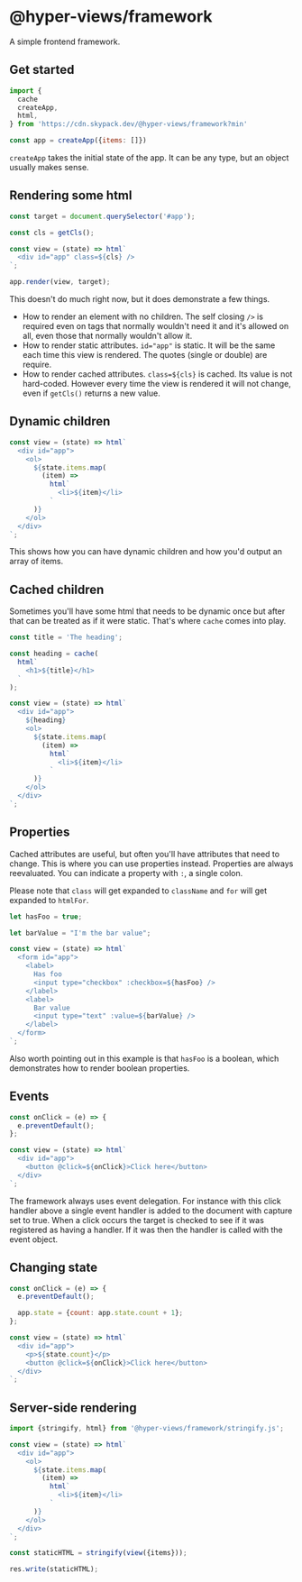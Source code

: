# @hyper-views/framework

A simple frontend framework.

## Get started

```javascript
import {
  cache
  createApp,
  html,
} from 'https://cdn.skypack.dev/@hyper-views/framework?min'

const app = createApp({items: []})
```

`createApp` takes the initial state of the app. It can be any type, but an object usually makes sense.

## Rendering some html

```javascript
const target = document.querySelector('#app');

const cls = getCls();

const view = (state) => html`
  <div id="app" class=${cls} />
`;

app.render(view, target);
```

This doesn't do much right now, but it does demonstrate a few things.

- How to render an element with no children. The self closing `/>` is required even on tags that normally wouldn't need it and it's allowed on all, even those that normally wouldn't allow it.
- How to render static attributes. `id="app"` is static. It will be the same each time this view is rendered. The quotes (single or double) are require.
- How to render cached attributes. `class=${cls}` is cached. Its value is not hard-coded. However every time the view is rendered it will not change, even if `getCls()` returns a new value.

## Dynamic children

```javascript
const view = (state) => html`
  <div id="app">
    <ol>
      ${state.items.map(
        (item) =>
          html`
            <li>${item}</li>
          `
      )}
    </ol>
  </div>
`;
```

This shows how you can have dynamic children and how you'd output an array of items.

## Cached children

Sometimes you'll have some html that needs to be dynamic once but after that can be treated as if it were static. That's where `cache` comes into play.

```javascript
const title = 'The heading';

const heading = cache(
  html`
    <h1>${title}</h1>
  `
);

const view = (state) => html`
  <div id="app">
    ${heading}
    <ol>
      ${state.items.map(
        (item) =>
          html`
            <li>${item}</li>
          `
      )}
    </ol>
  </div>
`;
```

## Properties

Cached attributes are useful, but often you'll have attributes that need to change. This is where you can use properties instead. Properties are always reevaluated. You can indicate a property with `:`, a single colon.

Please note that `class` will get expanded to `className` and `for` will get expanded to `htmlFor`.

```javascript
let hasFoo = true;

let barValue = "I'm the bar value";

const view = (state) => html`
  <form id="app">
    <label>
      Has foo
      <input type="checkbox" :checkbox=${hasFoo} />
    </label>
    <label>
      Bar value
      <input type="text" :value=${barValue} />
    </label>
  </form>
`;
```

Also worth pointing out in this example is that `hasFoo` is a boolean, which demonstrates how to render boolean properties.

## Events

```javascript
const onClick = (e) => {
  e.preventDefault();
};

const view = (state) => html`
  <div id="app">
    <button @click=${onClick}>Click here</button>
  </div>
`;
```

The framework always uses event delegation. For instance with this click handler above a single event handler is added to the document with capture set to true. When a click occurs the target is checked to see if it was registered as having a handler. If it was then the handler is called with the event object.

## Changing state

```javascript
const onClick = (e) => {
  e.preventDefault();

  app.state = {count: app.state.count + 1};
};

const view = (state) => html`
  <div id="app">
    <p>${state.count}</p>
    <button @click=${onClick}>Click here</button>
  </div>
`;
```

## Server-side rendering

```javascript
import {stringify, html} from '@hyper-views/framework/stringify.js';

const view = (state) => html`
  <div id="app">
    <ol>
      ${state.items.map(
        (item) =>
          html`
            <li>${item}</li>
          `
      )}
    </ol>
  </div>
`;

const staticHTML = stringify(view({items}));

res.write(staticHTML);
```
